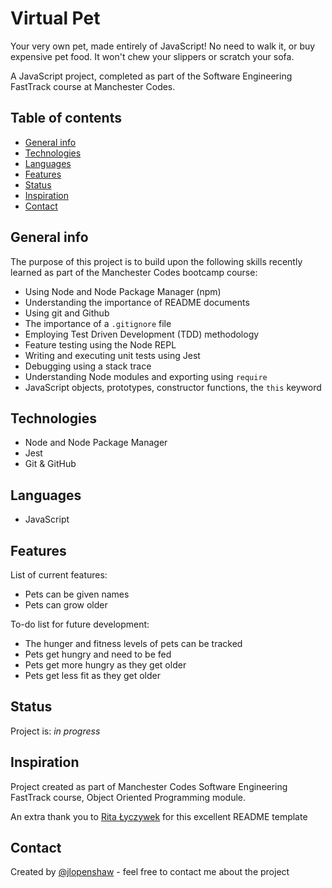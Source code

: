 # Virtual Pet

Your very own pet, made entirely of JavaScript! No need to walk it, or buy expensive pet food. It won't chew your slippers or scratch your sofa.

A JavaScript project, completed as part of the Software Engineering FastTrack course at Manchester Codes.

## Table of contents
* [General info](#general-info)
* [Technologies](#technologies)
* [Languages](#languages)
* [Features](#features)
* [Status](#status)
* [Inspiration](#inspiration)
* [Contact](#contact)

## General info
 The purpose of this project is to build upon the following skills recently learned as part of the Manchester Codes bootcamp course:

 * Using Node and Node Package Manager (npm)
 * Understanding the importance of README documents
 * Using git and Github
 * The importance of a `.gitignore` file
 * Employing Test Driven Development (TDD) methodology
 * Feature testing using the Node REPL
 * Writing and executing unit tests using Jest
 * Debugging using a stack trace
 * Understanding Node modules and exporting using `require`
 * JavaScript objects, prototypes, constructor functions, the `this` keyword

## Technologies
* Node and Node Package Manager
* Jest
* Git & GitHub

## Languages
* JavaScript

## Features
List of current features: 
* Pets can be given names
* Pets can grow older

To-do list for future development:
* The hunger and fitness levels of pets can be tracked
* Pets get hungry and need to be fed
* Pets get more hungry as they get older
* Pets get less fit as they get older

## Status
Project is: _in progress_

## Inspiration
Project created as part of Manchester Codes Software Engineering FastTrack course, Object Oriented Programming module.

An extra thank you to [Rita Łyczywek](https://www.flynerd.pl/) for this excellent README template

## Contact
Created by [@jlopenshaw](https://twitter.com/Jlopenshaw) - feel free to contact me about the project

